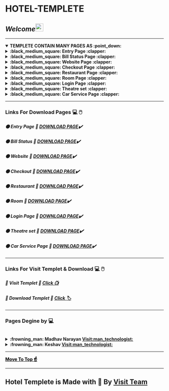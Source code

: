 # HOTEL-TEMPLETE
##  _Welcome_<img src="https://media.giphy.com/media/hvRJCLFzcasrR4ia7z/giphy.gif" width="25px">



----





<details open id="top">
 <summary>
 <strong>TEMPLETE CONTAIN MANY PAGES AS :point_down:</strong>
 </summary>
 
  <details id="entry"><summary><strong>:black_medium_square: Entry Page :clapper:</strong></summary>
<img src="https://i.ibb.co/V9BrHWY/index.png">
 <h2><a href="https://drive.google.com/drive/folders/1HdduNelSgbAGXoL5Q0yg3dAmZ90Zl1qq?usp=sharing">Visit Code</a></h2>
</details>
  <details id="bill"><summary><strong>:black_medium_square: Bill Status Page :clapper:</strong></summary>
<img src="https://i.ibb.co/4R9tWVp/bill.png">
<h2><a href="https://drive.google.com/drive/folders/1gUJ9mVvtSE7AXf3gewb8Ws3q61DrGR6I?usp=sharing">Visit Code</a></h2>
</details>
  <details id="web"><summary><strong>:black_medium_square: Website Page :clapper:</strong></summary>
<img src="https://i.ibb.co/WzN3SfW/web.png">
<h2><a href="https://drive.google.com/drive/folders/1xIgbmQBDi7cyqIpgPVx4Pvb5LZVQL0Zf?usp=sharing">Visit Code</a></h2></details>
  <details id="check"><summary><strong>:black_medium_square: Checkout Page :clapper:</strong></summary>
<img src="https://i.ibb.co/txdZqSN/1.png">
 <h1>Card Pay</h1>
<img src="https://i.ibb.co/k50Ppnp/2.png">
 <h2><a href="https://drive.google.com/drive/folders/1WR7T9Yc12z14-NY1ZDi-hrp20ThsJzzR?usp=sharing">Visit Code</a></h2>
</details>
  <details><summary><strong>:black_medium_square: Restaurant Page :clapper:</strong></summary>
<img src="https://i.ibb.co/rxnm4Wm/res.png">
 <h2><a href="https://drive.google.com/drive/folders/1kxirWWNKDlld4CBRta1_Aa7rOWaJYOaL?usp=sharing">Visit Code</a></h2>
</details>
  <details><summary><strong>:black_medium_square: Room Page :clapper:</strong></summary>
<img src="https://i.ibb.co/4jQfTDS/room.png">
<h2><a href="https://drive.google.com/drive/folders/13Mg_L9LF_6Aajr05R8M7w5pmSaHKeOnO?usp=sharing">Visit Code</a></h2>
</details>
  <details><summary><strong>:black_medium_square: Login Page :clapper:</strong></summary>
 <img src="https://i.ibb.co/5rYJ7Vn/log.png">
 <h2><a href="https://drive.google.com/drive/folders/1uR0BlAVmDUuVvLB45FkN_0MnnEZGz7lL?usp=sharing">Visit Code</a></h2>
 </details>
  <details><summary><strong>:black_medium_square: Theatre set :clapper:</strong></summary>
 <h1>Ticket counter</h1>
 <img src="https://i.ibb.co/jLVv3Q7/11.png">
 <h1>Card payment</h1>
 <img src="https://i.ibb.co/3FSb5QG/12.png">
 <h1>Hall</h1>
 <img src="https://i.ibb.co/HgdJMc1/13.png">
 <h1>Screen</h1>
 <img src="https://i.ibb.co/xXjn8q1/14.png">
 <h2><a href="https://drive.google.com/drive/folders/1CgA4jM7y9MPNccVhvH18R4UcsdaNMMOH?usp=sharing">Visit Code</a></h2>
</details>
  <details><summary><strong>:black_medium_square: Car Service Page :clapper:</strong></summary>
<img src="https://i.ibb.co/p3zLDb5/15.png">
 <h1>Booking Info</h1>
 <img src="https://i.ibb.co/MMv8xnJ/19.png">
 <h2><a href="https://drive.google.com/drive/folders/199kSPwoPIjuY6qYmXdH0vhjp4zlgrvxa?usp=sharing">Visit Code</a></h2>
</details>
  
  
</details>



---
###  Links For Download Pages  :computer: :computer_mouse:

#####  :black_circle: Entry Page :white_heart:  [DOWNLOAD PAGE](https://drive.google.com/drive/folders/1HdduNelSgbAGXoL5Q0yg3dAmZ90Zl1qq?usp=sharing):heavy_check_mark:
#####  :black_circle: Bill Status :white_heart:  [DOWNLOAD PAGE](https://drive.google.com/drive/folders/1gUJ9mVvtSE7AXf3gewb8Ws3q61DrGR6I?usp=sharing):heavy_check_mark:
#####  :black_circle: Website :white_heart:  [DOWNLOAD PAGE](https://drive.google.com/drive/folders/1xIgbmQBDi7cyqIpgPVx4Pvb5LZVQL0Zf?usp=sharing):heavy_check_mark:
#####  :black_circle: Checkout :white_heart:  [DOWNLOAD PAGE](https://drive.google.com/drive/folders/1WR7T9Yc12z14-NY1ZDi-hrp20ThsJzzR?usp=sharing):heavy_check_mark:
#####  :black_circle: Restaurant :white_heart:  [DOWNLOAD PAGE](https://drive.google.com/drive/folders/1kxirWWNKDlld4CBRta1_Aa7rOWaJYOaL?usp=sharing):heavy_check_mark:
#####  :black_circle: Room :white_heart:  [DOWNLOAD PAGE](https://drive.google.com/drive/folders/13Mg_L9LF_6Aajr05R8M7w5pmSaHKeOnO?usp=sharing):heavy_check_mark:
#####  :black_circle: Login Page :white_heart:  [DOWNLOAD PAGE](https://drive.google.com/drive/folders/1uR0BlAVmDUuVvLB45FkN_0MnnEZGz7lL?usp=sharing):heavy_check_mark:
#####  :black_circle: Theatre set :white_heart:  [DOWNLOAD PAGE](https://drive.google.com/drive/folders/1CgA4jM7y9MPNccVhvH18R4UcsdaNMMOH?usp=sharing):heavy_check_mark:
#####  :black_circle: Car Service Page :white_heart:  [DOWNLOAD PAGE](https://drive.google.com/drive/folders/199kSPwoPIjuY6qYmXdH0vhjp4zlgrvxa?usp=sharing):heavy_check_mark:
---
###  Links For Visit Templet & Download  :computer: :computer_mouse:

##### :small_blue_diamond: Visit Templet :black_heart: [Click :tv:](https://madhav2108.github.io/hotelSite/)
##### :small_blue_diamond: Download Templet :black_heart: [Click :label:](https://codeload.github.com/Madhav2108/Hotel-Templete/zip/master)

---

### Pages Degine by :computer:
<br>
<details>
 <summary><Strong>:frowning_man: <strong>Madhav Narayan <a href="https://github.com/Madhav2108">Visit:man_technologist:</a></strong></Strong></summary>
 <br>
 <strong>:page_with_curl: Entry Page :white_heart: </strong><a href="#entry">Visit :printer:</a>
 <strong>:page_with_curl: Bill Status Page :white_heart: </strong><a href="#bill">Visit :printer:</a>
</details>
  <details>
 <summary><strong>:frowning_man: <strong>Keshav <a href="https://github.com/KeshavSingh7">Visit:man_technologist:</a></strong></strong></summary>
 <br>
 <strong>:page_with_curl: Website :white_heart: </strong><a href="#web">Visit :printer:</a>
 <strong>:page_with_curl: Checkout Page :white_heart: </strong><a href="#check">Visit :printer:</a>
</details> 
  
---
  
<strong><a href="#top" style="color:black;">Move To Top :point_up:</a></strong>
  
---
  
## Hotel Templete is Made with :black_heart: By [Visit Team](https://github.com/KeshavSingh7/hotelSite/graphs/contributors)

